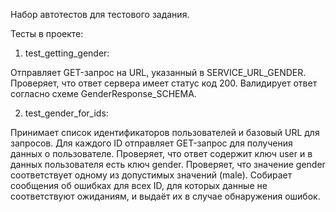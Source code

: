 Набор автотестов для тестового задания.

Тесты в проекте:

1. test_getting_gender:

Отправляет GET-запрос на URL, указанный в SERVICE_URL_GENDER.
Проверяет, что ответ сервера имеет статус код 200.
Валидирует ответ согласно схеме GenderResponse_SCHEMA.

2. test_gender_for_ids:

Принимает список идентификаторов пользователей и базовый URL для запросов.
Для каждого ID отправляет GET-запрос для получения данных о пользователе.
Проверяет, что ответ содержит ключ user и в данных пользователя есть ключ gender.
Проверяет, что значение gender соответствует одному из допустимых значений (male).
Собирает сообщения об ошибках для всех ID, для которых данные не соответствуют ожиданиям, и выдаёт их в случае обнаружения ошибок.
